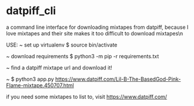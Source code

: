 # datpiff_cli
a command line interface for downloading mixtapes from datpiff, because I love mixtapes and their site makes it too difficult to download mixtapes\n

USE:
~ set up virtualenv $ source bin/activate

~ download requirements $ python3 -m pip -r requirements.txt

~ find a datpiff mixtape url and download it!

~ $ python3 app.py https://www.datpiff.com/Lil-B-The-BasedGod-Pink-Flame-mixtape.450707.html

if you need some mixtapes to list to, visit https://www.datpiff.com/
